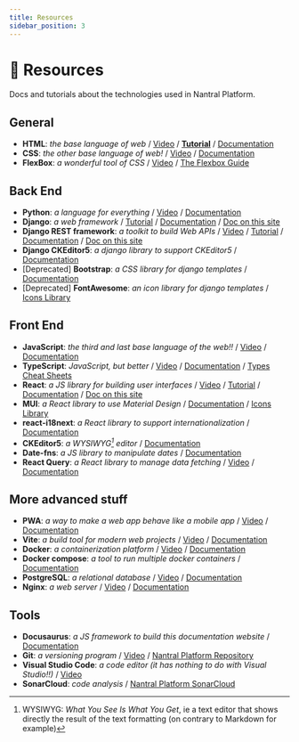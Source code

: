 ```yaml
---
title: Resources
sidebar_position: 3
---
```


# 🔗 Resources

Docs and tutorials about the technologies used in Nantral Platform.

## General

- **HTML**: _the base language of web_
  / [Video](https://youtu.be/ok-plXXHlWw)
  / [**Tutorial**](https://openclassrooms.com/fr/courses/1603881-creez-votre-site-web-avec-html5-et-css3)
  / [Documentation](https://developer.mozilla.org/fr/docs/Web/HTML)
- **CSS**: _the other base language of web!_
  / [Video](https://youtu.be/OEV8gMkCHXQ)
  / [Documentation](https://developer.mozilla.org/fr/docs/Web/CSS)
- **FlexBox**: _a wonderful tool of CSS_ / [Video](https://youtu.be/K74l26pE4YA)
  / [The Flexbox Guide](https://css-tricks.com/snippets/css/a-guide-to-flexbox/)

## Back End

- **Python**: _a language for everything_
  / [Video](https://youtu.be/x7X9w_GIm1s)
  / [Documentation](https://docs.python.org/fr/3.10/)
- **Django**: _a web framework_
  / [Tutorial](https://developer.mozilla.org/fr/docs/Learn/Server-side/Django)
  / [Documentation](https://docs.djangoproject.com/en/)
  / [Doc on this site](/dev/guides/frameworks/django.md)
- **Django REST framework**: _a toolkit to build Web APIs_
  / [Video](https://youtu.be/-MTSQjw5DrM)
  / [Tutorial](https://blog.logrocket.com/using-react-django-create-app-tutorial/)
  / [Documentation](https://www.django-rest-framework.org/)
  / [Doc on this site](/dev/guides/frameworks/rest-api.md)
- **Django CKEditor5**: _a django library to support CKEditor5_
  / [Documentation](https://pypi.org/project/django-ckeditor-5/)
- [Deprecated] **Bootstrap**: _a CSS library for django templates_
  / [Documentation](https://getbootstrap.com/docs/5.0/getting-started/introduction/)
- [Deprecated] **FontAwesome**: _an icon library for django templates_
  / [Icons Library](https://fontawesome.com/v5/search)

## Front End

- **JavaScript**: _the third and last base language of the web!!_
  / [Video](https://youtu.be/DHjqpvDnNGE)
  / [Documentation](https://developer.mozilla.org/fr/docs/Web/JavaScript)
- **TypeScript**: _JavaScript, but better_
  / [Video](https://youtu.be/zQnBQ4tB3ZA)
  / [Documentation](https://www.typescriptlang.org/)
  / [Types Cheat Sheets](https://www.typescriptlang.org/cheatsheets)
- **React**: _a JS library for building user interfaces_
  / [Video](https://youtu.be/Tn6-PIqc4UM)
  / [Tutorial](https://react.dev/learn/tutorial-tic-tac-toe)
  / [Documentation](https://react.dev)
  / [Doc on this site](/dev/guides/frameworks/react.md)
- **MUI**: _a React library to use Material Design_
  / [Documentation](https://mui.com/material-ui/react-button/)
  / [Icons Library](https://mui.com/material-ui/material-icons/)
- **react-i18next**: _a React library to support internationalization_
  / [Documentation](https://react.i18next.com/)
- **CKEditor5**: _a WYSIWYG[^1] editor_
  / [Documentation](https://ckeditor.com/docs/ckeditor5/latest/builds/guides/integration/frameworks/react.html)
- **Date-fns**: _a JS library to manipulate dates_
  / [Documentation](https://date-fns.org/docs/Getting-Started)
- **React Query**: _a React library to manage data fetching_
  / [Video](https://youtu.be/novnyCaa7To)
  / [Documentation](https://tanstack.com/query/latest/docs/react/overview)

[^1]:
    WYSIWYG: _What You See Is What You Get_, ie a text editor that shows
    directly the result of the text formatting (on contrary to Markdown for
    example)

## More advanced stuff

- **PWA**: _a way to make a web app behave like a mobile app_
  / [Video](https://youtu.be/sFsRylCQblw)
  / [Documentation](https://developer.mozilla.org/en-US/docs/Web/Progressive_web_apps)
- **Vite**: _a build tool for modern web projects_
  / [Video](https://youtu.be/KCrXgy8qtjM)
  / [Documentation](https://vitejs.dev/guide/)
- **Docker**: _a containerization platform_
  / [Video](https://youtu.be/Gjnup-PuquQ)
  / [Documentation](https://docs.docker.com/get-started/overview/)
- **Docker compose**: _a tool to run multiple docker containers_
  / [Documentation](https://docs.docker.com/compose/)
- **PostgreSQL**: _a relational database_
  / [Video](https://youtu.be/n2Fluyr3lbc)
  / [Documentation](https://www.postgresql.org/docs/)
- **Nginx**: _a web server_
  / [Video](https://youtu.be/JKxlsvZXG7c)
  / [Documentation](https://docs.nginx.com/nginx/admin-guide/web-server/web-server/)

## Tools

- **Docusaurus**: _a JS framework to build this documentation website_ / [Documentation](https://docusaurus.io/docs/markdown-features)
- **Git**: _a versioning program_ / [Video](https://youtu.be/hwP7WQkmECE) / [Nantral Platform Repository](https://github.com/3cn-ecn/nantralPlatform)
- **Visual Studio Code**: _a code editor (it has nothing to do with Visual Studio!!)_ / [Video](https://youtu.be/KMxo3T_MTvY)
- **SonarCloud**: _code analysis_ / [Nantral Platform SonarCloud](https://sonarcloud.io/organizations/3cn-ecn/projects)
